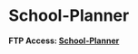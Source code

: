 ﻿# School-Planner

**FTP Access: [School-Planner](https://teams.microsoft.com/l/message/19:18ae4a51a3064af0988342d970476b18@thread.v2/1727956693100?context=%7B%22contextType%22%3A%22chat%22%7D)**

